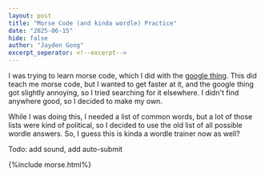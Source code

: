 ```yaml
---
layout: post
title: "Morse Code (and kinda wordle) Practice"
date: "2025-06-15"
hide: false
author: "Jayden Gong"
excerpt_seperator: <!--excerpt-->
---
```


I was trying to learn morse code,
which I did with the [google thing](https://morse.withgoogle.com/learn/).
This did teach me morse code, but I wanted to get faster at it,
and the google thing got slightly annoying,
so I tried searching for it elsewhere.
I didn't find anywhere good,
so I decided to make my own.

While I was doing this, I needed a list of common words,
but a lot of those lists were kind of political,
so I decided to use the old list of all possible wordle answers.
So, I guess this is kinda a wordle trainer now as well?

Todo: add sound, add auto-submit

<!--excerpt-->

{%include morse.html%}